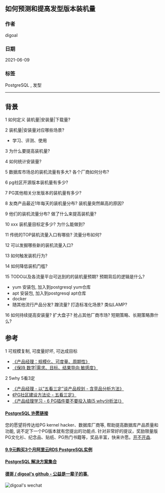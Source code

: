## 如何预测和提高发型版本装机量  
  
### 作者  
digoal  
  
### 日期  
2021-06-09   
  
### 标签  
PostgreSQL , 发型    
  
----  
  
## 背景    
  
1 如何定义 装机量|安装量|下载量?      
    
2 装机量|安装量对应哪些场景?      
- 学习、评测、使用      
    
3 为什么要提高装机量?      
    
4 如何统计安装量?      
    
5 数据库市场总的装机流量有多大?  各个厂商如何分布?      
    
6 pg社区开源版本装机量有多少?      
    
7 PG其他相关分发版本的装机量有多少?      
    
8 友商产品最近1年每天的装机量分布? 装机量突然飙高的原因?       
    
9 他们的装机流量分布? 做了什么来提高装机量?        
    
10 xxx 装机量目标定多少? 为什么能做到?      
    
11 传统的TOP装机流量入口有哪些? 流量分布如何?      
    
12 可以发掘哪些新的装机流量入口?      
    
13 如何触发装机行为?       
    
14 如何降低装机门槛?       
    
15 TODO以及各流量平台可达到的的装机量预期? 预期背后的逻辑是什么?         
- yum 安装包, 加入到postgresql yum仓库     
- apt 安装包, 加入到postgresql apt仓库     
- docker      
- 随其他流行产品分发? 蹭流量? 打造标准化场景? 类似LAMP?      
    
16 如何持续提高安装量? 扩大盘子? 抢占其他厂商市场? 短期策略、长期策略靠什么?      
    
## 参考  
1 可规模复制, 可度量好坏, 可达成目标      
- [《产品经理：规模化、可度量、周期性》](../202012/20201225_02.md)    
- [《保持 数字|需求、目标、结果导向 敏感度》](../202104/20210414_05.md)    
  
2 5why  5看3定    
- [《产品经理 - 以“五看三定”谈产品规划 - 含竞品分析方法》](../202101/20210128_02.md)    
- [《PG社区建设方法论 - 五看三定》](../202103/20210329_01.md)      
- [《产品经理学习 - 6 PG插件要不要投入搞(5 why分析法)》](../197001/20200404_06.md)    
  
  
#### [PostgreSQL 许愿链接](https://github.com/digoal/blog/issues/76 "269ac3d1c492e938c0191101c7238216")
您的愿望将传达给PG kernel hacker、数据库厂商等, 帮助提高数据库产品质量和功能, 说不定下一个PG版本就有您提出的功能点. 针对非常好的提议，奖励限量版PG文化衫、纪念品、贴纸、PG热门书籍等，奖品丰富，快来许愿。[开不开森](https://github.com/digoal/blog/issues/76 "269ac3d1c492e938c0191101c7238216").  
  
  
#### [9.9元购买3个月阿里云RDS PostgreSQL实例](https://www.aliyun.com/database/postgresqlactivity "57258f76c37864c6e6d23383d05714ea")
  
  
#### [PostgreSQL 解决方案集合](https://yq.aliyun.com/topic/118 "40cff096e9ed7122c512b35d8561d9c8")
  
  
#### [德哥 / digoal's github - 公益是一辈子的事.](https://github.com/digoal/blog/blob/master/README.md "22709685feb7cab07d30f30387f0a9ae")
  
  
![digoal's wechat](../pic/digoal_weixin.jpg "f7ad92eeba24523fd47a6e1a0e691b59")
  
